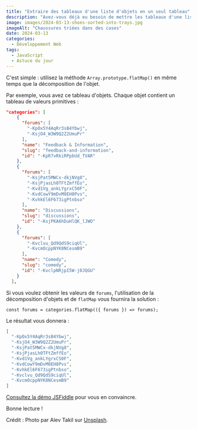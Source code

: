 ```yaml
---
title: "Extraire des tableaux d'une liste d'objets en un seul tableau"
description: "Avez-vous déjà eu besoin de mettre les tableaux d'une liste d'objets dans un seul tableau ? JavaScript fournit une API native pour le faire et c'est simple."
image: images/2024-03-13-shoes-sorted-into-trays.jpg
imageAlt: "Chaussures triées dans des cases"
date: 2024-03-13
categories:
  - Développement Web
tags:
  - JavaScript
  - Astuce du jour
---
```


C'est simple : utilisez la méthode `Array.prototype.flatMap()` en même temps que la décomposition de l'objet.

Par exemple, vous avez ce tableau d'objets. Chaque objet contient un tableau de valeurs primitives :

```json
"categories": [
    {
      "forums": [
        "-KpOx5Y4AqRr3sB4Ybwj",
        "-KsjO4_W3W9Q2Z2UmuPr"
      ],
      "name": "Feedback & Information",
      "slug": "feedback-and-information",
      "id": "-KpR7vRkiRPpbUd_TVAR"
    },
    {
      "forums": [
        "-KsjPat5MWCx-dkjNVg8",
        "-KsjPjasLh0TFtZmffEo",
        "-Kvd1Vg_ankLYgrxC50F",
        "-KvdCowY9mDvM0EH8Pvs",
        "-KvhkEl6F673igPtnbso"
      ],
      "name": "Discussions",
      "slug": "discussions",
      "id": "-KsjPKA6hDuHlQK_lJWO"
    },
    {
      "forums": [
        "-Kvclvu_Qd9QdS9ciqUl",
        "-KvcmOcppNYK8NCesmB9"
      ],
      "name": "Comedy",
      "slug": "comedy",
      "id": "-KvclpNRjpI5W-j0JQGU"
    }
  ],
```

Si vous voulez obtenir les valeurs de `forums`, l'utilisation de la décomposition d'objets et de `flatMap` vous fournira la solution :

```tsx
const forums = categories.flatMap(({ forums }) => forums);
```

Le résultat vous donnera :

```json
[
  "-KpOx5Y4AqRr3sB4Ybwj",
  "-KsjO4_W3W9Q2Z2UmuPr",
  "-KsjPat5MWCx-dkjNVg8",
  "-KsjPjasLh0TFtZmffEo",
  "-Kvd1Vg_ankLYgrxC50F",
  "-KvdCowY9mDvM0EH8Pvs",
  "-KvhkEl6F673igPtnbso",
  "-Kvclvu_Qd9QdS9ciqUl",
  "-KvcmOcppNYK8NCesmB9"
]
```

[Consultez la démo JSFiddle](https://jsfiddle.net/puzzlout/98w7h4xL/) pour vous en convaincre.

Bonne lecture !

Crédit : Photo par Alev Takil sur [Unsplash](https://unsplash.com/photos/assorted-color-sneakers-d-1FY75fh_s?utm_content=creditCopyText&utm_medium=referral&utm_source=unsplash).
